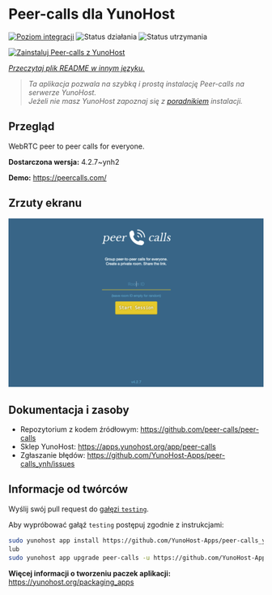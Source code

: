 <!--
To README zostało automatycznie wygenerowane przez <https://github.com/YunoHost/apps/tree/master/tools/readme_generator>
Nie powinno być ono edytowane ręcznie.
-->

# Peer-calls dla YunoHost

[![Poziom integracji](https://apps.yunohost.org/badge/integration/peer-calls)](https://ci-apps.yunohost.org/ci/apps/peer-calls/)
![Status działania](https://apps.yunohost.org/badge/state/peer-calls)
![Status utrzymania](https://apps.yunohost.org/badge/maintained/peer-calls)

[![Zainstaluj Peer-calls z YunoHost](https://install-app.yunohost.org/install-with-yunohost.svg)](https://install-app.yunohost.org/?app=peer-calls)

*[Przeczytaj plik README w innym języku.](./ALL_README.md)*

> *Ta aplikacja pozwala na szybką i prostą instalację Peer-calls na serwerze YunoHost.*  
> *Jeżeli nie masz YunoHost zapoznaj się z [poradnikiem](https://yunohost.org/install) instalacji.*

## Przegląd

WebRTC peer to peer calls for everyone.

**Dostarczona wersja:** 4.2.7~ynh2

**Demo:** <https://peercalls.com/>

## Zrzuty ekranu

![Zrzut ekranu z Peer-calls](./doc/screenshots/screenshot.png)

## Dokumentacja i zasoby

- Repozytorium z kodem źródłowym: <https://github.com/peer-calls/peer-calls>
- Sklep YunoHost: <https://apps.yunohost.org/app/peer-calls>
- Zgłaszanie błędów: <https://github.com/YunoHost-Apps/peer-calls_ynh/issues>

## Informacje od twórców

Wyślij swój pull request do [gałęzi `testing`](https://github.com/YunoHost-Apps/peer-calls_ynh/tree/testing).

Aby wypróbować gałąź `testing` postępuj zgodnie z instrukcjami:

```bash
sudo yunohost app install https://github.com/YunoHost-Apps/peer-calls_ynh/tree/testing --debug
lub
sudo yunohost app upgrade peer-calls -u https://github.com/YunoHost-Apps/peer-calls_ynh/tree/testing --debug
```

**Więcej informacji o tworzeniu paczek aplikacji:** <https://yunohost.org/packaging_apps>
